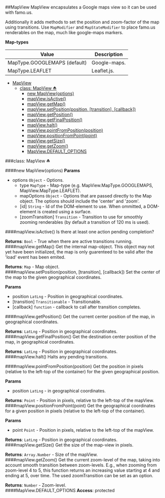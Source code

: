 <a name="module_MapView"></a>
##MapView
MapView encapsulates a Google maps view so it can be used with famo.us.

Additionally it adds methods to set the position and zoom-factor of the map using transitions.
Use `MapModifier` and `MapStateModifier` to place famo.us renderables on the map, much like google-maps markers.

**Map-types**

|Value|Description|
|---|---|
|MapType.GOOGLEMAPS (default)|Google-maps.|
|MapType.LEAFLET|Leaflet.js.|

* [MapView](#module_MapView)
  * [class: MapView ⏏](#exp_module_MapView^MapView)
    * [new MapView(options)](#new_module_MapView^MapView◊)
    * [mapView.isActive()](#module_MapView^MapView#isActive)
    * [mapView.getMap()](#module_MapView^MapView#getMap)
    * [mapView.setPosition(position, [transition], [callback])](#module_MapView^MapView#setPosition)
    * [mapView.getPosition()](#module_MapView^MapView#getPosition)
    * [mapView.getFinalPosition()](#module_MapView^MapView#getFinalPosition)
    * [mapView.halt()](#module_MapView^MapView#halt)
    * [mapView.pointFromPosition(position)](#module_MapView^MapView#pointFromPosition)
    * [mapView.positionFromPoint(point)](#module_MapView^MapView#positionFromPoint)
    * [mapView.getSize()](#module_MapView^MapView#getSize)
    * [mapView.getZoom()](#module_MapView^MapView#getZoom)
    * [MapView.DEFAULT_OPTIONS](#module_MapView^MapView.DEFAULT_OPTIONS)

<a name="exp_module_MapView^MapView"></a>
###class: MapView ⏏

<a name="new_module_MapView^MapView◊"></a>
####new MapView(options)
**Params**

- options `Object` - Options.  
  - type `MapType` - Map-type (e.g. MapView.MapType.GOOGLEMAPS, MapView.MapType.LEAFLET).  
  - mapOptions `Object` - Options that are passed directly to the Map object. The options should include the 'center' and 'zoom'.  
  - \[id\] `String` - Id of the DOM-element to use. When ommitted, a DOM-element is created using a surface.  
  - \[zoomTransition\] `Transition` - Transition to use for smoothly zooming renderables (by default a transition of 120 ms is used).  

<a name="module_MapView^MapView#isActive"></a>
####mapView.isActive()
Is there at least one action pending completion?

**Returns**: `Bool` - True when there are active transitions running.  
<a name="module_MapView^MapView#getMap"></a>
####mapView.getMap()
Get the internal map-object. This object may not yet have been initialized, the map is only
guarenteed to be valid after the 'load' event has been emited.

**Returns**: `Map` - Map object.  
<a name="module_MapView^MapView#setPosition"></a>
####mapView.setPosition(position, [transition], [callback])
Set the center of the map to the given geographical coordinates.

**Params**

- position `LatLng` - Position in geographical coordinates.  
- \[transition\] `Transitionable` - Transitionable.  
- \[callback\] `function` - callback to call after transition completes.  

<a name="module_MapView^MapView#getPosition"></a>
####mapView.getPosition()
Get the current center position of the map, in geographical coordinates.

**Returns**: `LatLng` - Position in geographical coordinates.  
<a name="module_MapView^MapView#getFinalPosition"></a>
####mapView.getFinalPosition()
Get the destination center position of the map, in geographical coordinates.

**Returns**: `LatLng` - Position in geographical coordinates.  
<a name="module_MapView^MapView#halt"></a>
####mapView.halt()
Halts any pending transitions.

<a name="module_MapView^MapView#pointFromPosition"></a>
####mapView.pointFromPosition(position)
Get the position in pixels (relative to the left-top of the container) for the given geographical position.

**Params**

- position `LatLng` - in geographical coordinates.  

**Returns**: `Point` - Position in pixels, relative to the left-top of the mapView.  
<a name="module_MapView^MapView#positionFromPoint"></a>
####mapView.positionFromPoint(point)
Get the geographical coordinates for a given position in pixels (relative to the left-top of the container).

**Params**

- point `Point` - Position in pixels, relative to the left-top of the mapView.  

**Returns**: `LatLng` - Position in geographical coordinates.  
<a name="module_MapView^MapView#getSize"></a>
####mapView.getSize()
Get the size of the map-view in pixels.

**Returns**: `Array.Number` - Size of the mapView.  
<a name="module_MapView^MapView#getZoom"></a>
####mapView.getZoom()
Get the current zoom-level of the map, taking into account smooth transition between zoom-levels.
E.g., when zooming from zoom-level 4 to 5, this function returns an increasing value starting at 4 and ending
at 5, over time. The used zoomTransition can be set as an option.

**Returns**: `Number` - Zoom-level.  
<a name="module_MapView^MapView.DEFAULT_OPTIONS"></a>
####MapView.DEFAULT_OPTIONS
**Access**: protected  
